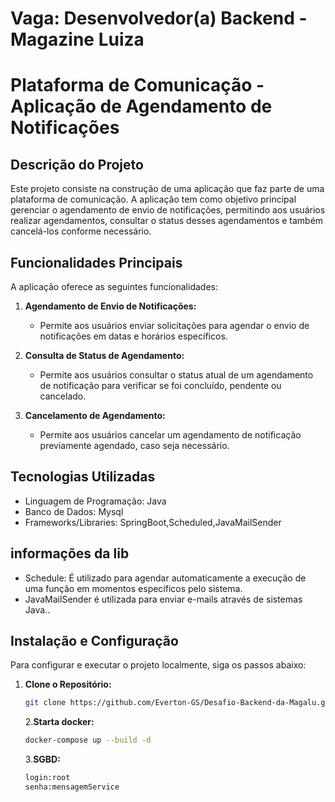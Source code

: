 # Vaga: Desenvolvedor(a) Backend - Magazine Luiza

# Plataforma de Comunicação - Aplicação de Agendamento de Notificações

## Descrição do Projeto
Este projeto consiste na construção de uma aplicação que faz parte de uma plataforma de comunicação. A aplicação tem como objetivo principal gerenciar o agendamento de envio de notificações, permitindo aos usuários realizar agendamentos, consultar o status desses agendamentos e também cancelá-los conforme necessário.

## Funcionalidades Principais
A aplicação oferece as seguintes funcionalidades:

1. **Agendamento de Envio de Notificações:**
   - Permite aos usuários enviar solicitações para agendar o envio de notificações em datas e horários específicos.

2. **Consulta de Status de Agendamento:**
   - Permite aos usuários consultar o status atual de um agendamento de notificação para verificar se foi concluído, pendente ou cancelado.

3. **Cancelamento de Agendamento:**
   - Permite aos usuários cancelar um agendamento de notificação previamente agendado, caso seja necessário.

## Tecnologias Utilizadas
- Linguagem de Programação: Java
- Banco de Dados: Mysql
- Frameworks/Libraries: SpringBoot,Scheduled,JavaMailSender

## informações da lib
- Schedule: É utilizado para agendar automaticamente a execução de uma função em momentos específicos pelo sistema.
- JavaMailSender é utilizada para enviar e-mails através de sistemas Java..

## Instalação e Configuração
Para configurar e executar o projeto localmente, siga os passos abaixo:

1. **Clone o Repositório:**
   ```bash
   git clone https://github.com/Everton-GS/Desafio-Backend-da-Magalu.git
   ```
   
   2.**Starta docker:**
   ```bash
   docker-compose up --build -d
   ```

   3.**SGBD:**
   ```bash
   login:root
   senha:mensagemService
   ```
   
